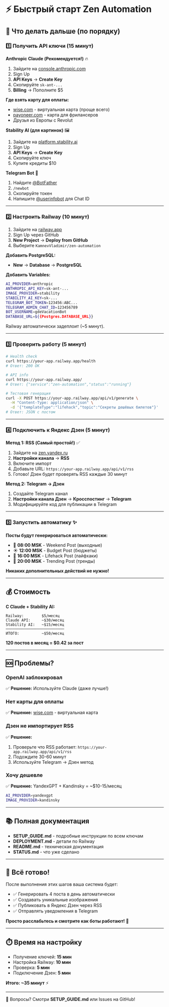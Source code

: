 # ⚡ Быстрый старт Zen Automation

## 🎯 Что делать дальше (по порядку)

### 1️⃣ Получить API ключи (15 минут)

**Anthropic Claude (Рекомендуется!)** 🔥
1. Зайдите на [console.anthropic.com](https://console.anthropic.com/)
2. Sign Up
3. **API Keys** → **Create Key**
4. Скопируйте `sk-ant-...`
5. **Billing** → Пополните $5

**Где взять карту для оплаты:**
- [wise.com](https://wise.com) - виртуальная карта (проще всего)
- [payoneer.com](https://payoneer.com) - карта для фрилансеров
- Друзья из Европы с Revolut

**Stability AI (для картинок)** 🖼️
1. Зайдите на [platform.stability.ai](https://platform.stability.ai/)
2. Sign Up
3. **API Keys** → **Create Key**
4. Скопируйте ключ
5. Купите кредиты $10

**Telegram Bot** 🤖
1. Найдите [@BotFather](https://t.me/BotFather)
2. `/newbot`
3. Скопируйте токен
4. Напишите [@userinfobot](https://t.me/userinfobot) для Chat ID

---

### 2️⃣ Настроить Railway (10 минут)

1. Зайдите на [railway.app](https://railway.app/)
2. Sign Up через GitHub
3. **New Project** → **Deploy from GitHub**
4. Выберите `KamnevVladimir/zen-automation`

**Добавить PostgreSQL:**
- **New** → **Database** → **PostgreSQL**

**Добавить Variables:**
```bash
AI_PROVIDER=anthropic
ANTHROPIC_API_KEY=sk-ant-...
IMAGE_PROVIDER=stability
STABILITY_AI_KEY=sk-...
TELEGRAM_BOT_TOKEN=123456:ABC...
TELEGRAM_ADMIN_CHAT_ID=123456789
BOT_USERNAME=gdeVacationBot
DATABASE_URL=${{Postgres.DATABASE_URL}}
```

Railway автоматически задеплоит (~5 минут).

---

### 3️⃣ Проверить работу (5 минут)

```bash
# Health check
curl https://your-app.railway.app/health
# Ответ: 200 OK

# API info
curl https://your-app.railway.app/
# Ответ: {"service":"zen-automation","status":"running"}

# Тестовая генерация
curl -X POST https://your-app.railway.app/api/v1/generate \
  -H "Content-Type: application/json" \
  -d '{"templateType":"lifehack","topic":"Секреты дешёвых билетов"}'
# Ответ: JSON с постом
```

---

### 4️⃣ Подключить к Яндекс Дзен (5 минут)

**Метод 1: RSS (Самый простой!)** ✅

1. Зайдите на [zen.yandex.ru](https://zen.yandex.ru/)
2. **Настройки канала** → **RSS**
3. Включите импорт
4. Добавьте URL: `https://your-app.railway.app/api/v1/rss`
5. Готово! Дзен будет проверять RSS каждые 30 минут

**Метод 2: Telegram → Дзен**

1. Создайте Telegram канал
2. **Настройки канала Дзен** → **Кросспостинг** → **Telegram**
3. Модифицируйте код для публикации в Telegram

---

### 5️⃣ Запустить автоматику ✨

**Посты будут генерироваться автоматически:**

- 🌅 **08:00 MSK** - Weekend Post (выходные)
- ☀️ **12:00 MSK** - Budget Post (бюджеты)
- 🌆 **16:00 MSK** - Lifehack Post (лайфхаки)
- 🌃 **20:00 MSK** - Trending Post (тренды)

**Никаких дополнительных действий не нужно!**

---

## 💰 Стоимость

**С Claude + Stability AI:**
```
Railway:        $5/месяц
Claude API:     ~$30/месяц
Stability AI:   ~$15/месяц
──────────────────────────
ИТОГО:          ~$50/месяц
```

**120 постов в месяц = $0.42 за пост**

---

## 🆘 Проблемы?

### OpenAI заблокировал
✅ **Решение:** Используйте Claude (даже лучше!)

### Нет карты для оплаты
✅ **Решение:** [wise.com](https://wise.com) - виртуальная карта

### Дзен не импортирует RSS
✅ **Решение:** 
1. Проверьте что RSS работает: `https://your-app.railway.app/api/v1/rss`
2. Подождите 30-60 минут
3. Используйте Telegram → Дзен метод

### Хочу дешевле
✅ **Решение:** YandexGPT + Kandinsky = ~$10-15/месяц
```bash
AI_PROVIDER=yandexgpt
IMAGE_PROVIDER=kandinsky
```

---

## 📚 Полная документация

- **SETUP_GUIDE.md** - подробные инструкции по всем ключам
- **DEPLOYMENT.md** - детали по Railway
- **README.md** - техническая документация
- **STATUS.md** - что уже сделано

---

## 🎉 Всё готово!

После выполнения этих шагов ваша система будет:
- ✅ Генерировать 4 поста в день автоматически
- ✅ Создавать уникальные изображения
- ✅ Публиковать в Яндекс Дзен через RSS
- ✅ Отправлять уведомления в Telegram

**Просто расслабьтесь и смотрите как боты работают! 🚀**

---

## ⏱️ Время на настройку

- Получение ключей: **15 мин**
- Настройка Railway: **10 мин**
- Проверка: **5 мин**
- Подключение Дзен: **5 мин**

**Итого: ~35 минут** ⚡

---

💬 Вопросы? Смотри **SETUP_GUIDE.md** или Issues на GitHub!

